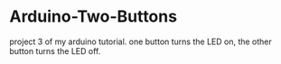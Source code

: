 # Arduino-Two-Buttons
project 3 of my arduino tutorial. one button turns the LED on, the other button turns the LED off.

